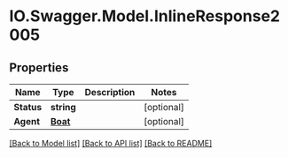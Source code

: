 # IO.Swagger.Model.InlineResponse2005
## Properties

Name | Type | Description | Notes
------------ | ------------- | ------------- | -------------
**Status** | **string** |  | [optional] 
**Agent** | [**Boat**](Boat.md) |  | [optional] 

[[Back to Model list]](../README.md#documentation-for-models) [[Back to API list]](../README.md#documentation-for-api-endpoints) [[Back to README]](../README.md)

